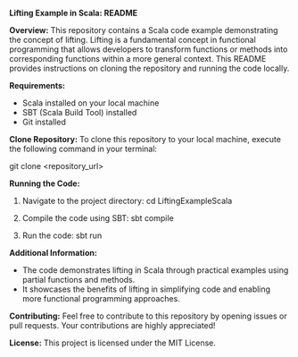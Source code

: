 **Lifting Example in Scala: README**

**Overview:**
This repository contains a Scala code example demonstrating the concept of lifting. Lifting is a fundamental concept in functional programming that allows developers to transform functions or methods into corresponding functions within a more general context. This README provides instructions on cloning the repository and running the code locally.

**Requirements:**
- Scala installed on your local machine
- SBT (Scala Build Tool) installed
- Git installed

**Clone Repository:**
To clone this repository to your local machine, execute the following command in your terminal:

git clone <repository_url>

**Running the Code:**
1. Navigate to the project directory:
   cd LiftingExampleScala

2. Compile the code using SBT:
   sbt compile

3. Run the code:
   sbt run

**Additional Information:**
- The code demonstrates lifting in Scala through practical examples using partial functions and methods.
- It showcases the benefits of lifting in simplifying code and enabling more functional programming approaches.

**Contributing:**
Feel free to contribute to this repository by opening issues or pull requests. Your contributions are highly appreciated!

**License:**
This project is licensed under the MIT License.
